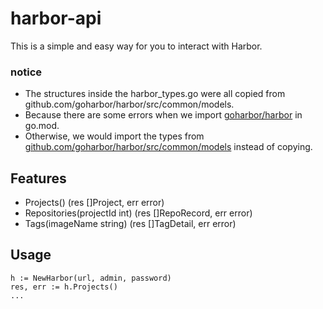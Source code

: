 # harbor-api

This is a simple and easy way for you to interact with Harbor.

### notice
* The structures inside the harbor_types.go were all copied from github.com/goharbor/harbor/src/common/models.
* Because there are some errors when we import [goharbor/harbor](https://github.com/goharbor/harbor/tree/master/src) in go.mod. 
* Otherwise, we would import the types from [github.com/goharbor/harbor/src/common/models](https://github.com/goharbor/harbor/tree/master/src/common/models) instead of copying.


## Features
*	Projects() (res []Project, err error)
*   Repositories(projectId int) (res []RepoRecord, err error)
*   Tags(imageName string) (res []TagDetail, err error)

## Usage
```
h := NewHarbor(url, admin, password)
res, err := h.Projects()
...
```
